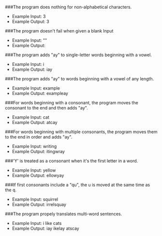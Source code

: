###The program does nothing for non-alphabetical characters.
  * Example Input: 3
  * Example Output: 3

###The program doesn't fail when given a blank Input
  * Example Input: ""
  * Example Output:

###The program adds "ay" to single-letter words beginning with a vowel.
  * Example Input: i
  * Example Output: iay

###The program adds "ay" to words beginning with a vowel of any length.
  * Example Input: example
  * Example Output: exampleay

###For words beginning with a consonant, the program moves the consonant to the end and then adds "ay".
  * Example Input: cat
  * Example Output: atcay

###For words beginning with multiple consonants, the program moves them to the end in order and adds "ay".
  * Example Input: writing
  * Example Output: itingwray

###'Y' is treated as a consonant when it's the first letter in a word.
  * Example Input: yellow
  * Example Output: ellowyay

###If first consonants include a "qu", the u is moved at the same time as the q.
  * Example Input: squirrel
  * Example Output: irrelsquay

###The program propely translates multi-word sentences.
  * Example Input: i like cats
  * Example Output: iay ikelay atscay
